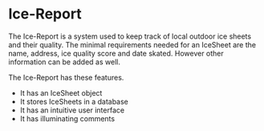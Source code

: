# Ice-Report 
The Ice-Report is a system used to keep track of local outdoor ice sheets and their quality.
The minimal requirements needed for an IceSheet are the name, address, ice quality score and date skated. However other information can be added as well.


The Ice-Report has these features.
* It has an IceSheet object
* It stores IceSheets in a database
* It has an intuitive user interface
* It has illuminating comments
